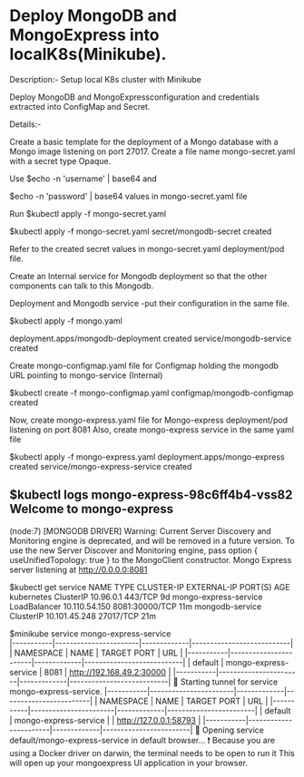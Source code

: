 # Deploy MongoDB and MongoExpress into localK8s(Minikube).


Description:- Setup local K8s cluster with Minikube

Deploy MongoDB and MongoExpressconfiguration and credentials extracted into ConfigMap and Secret.

Details:-

Create a basic template for the deployment of a Mongo database with a Mongo image listening on port 27017.
Create a file name mongo-secret.yaml with a secret type Opaque. 

Use $echo -n 'username' | base64 and

$echo -n 'password' | base64 values in mongo-secret.yaml file

Run $kubectl apply -f mongo-secret.yaml

 $kubectl apply -f mongo-secret.yaml
 secret/mongodb-secret created

Refer to the created secret values in mongo-secret.yaml deployment/pod file.

Create an Internal service for Mongodb deployment so that the other components can talk to this Mongodb.

Deployment and Mongodb service -put their configuration in the same file.

$kubectl apply -f mongo.yaml

deployment.apps/mongodb-deployment created
service/mongodb-service created

Create mongo-configmap.yaml file for Configmap holding the mongodb URL pointing to mongo-service (Internal)

$kubectl create -f mongo-configmap.yaml
configmap/mongodb-configmap created

Now, create mongo-express.yaml file for Mongo-express deployment/pod listening on port 8081
Also, create mongo-express service in the same yaml file

$kubectl apply -f mongo-express.yaml
deployment.apps/mongo-express created
service/mongo-express-service created

$kubectl logs mongo-express-98c6ff4b4-vss82
Welcome to mongo-express
------------------------


(node:7) [MONGODB DRIVER] Warning: Current Server Discovery and Monitoring engine is deprecated, and will be removed in a future version. To use the new Server Discover and Monitoring engine, pass option { useUnifiedTopology: true } to the MongoClient constructor.
Mongo Express server listening at http://0.0.0.0:8081

$kubectl get service
NAME                    TYPE           CLUSTER-IP      EXTERNAL-IP   PORT(S)          AGE
kubernetes              ClusterIP      10.96.0.1       <none>        443/TCP          9d
mongo-express-service   LoadBalancer   10.110.54.150   <pending>     8081:30000/TCP   11m
mongodb-service         ClusterIP      10.101.45.248   <none>        27017/TCP        21m


$minikube service mongo-express-service  
|-----------|-----------------------|-------------|---------------------------|
| NAMESPACE |         NAME          | TARGET PORT |            URL            |
|-----------|-----------------------|-------------|---------------------------|
| default   | mongo-express-service |        8081 | http://192.168.49.2:30000 |
|-----------|-----------------------|-------------|---------------------------|
🏃  Starting tunnel for service mongo-express-service.
|-----------|-----------------------|-------------|------------------------|
| NAMESPACE |         NAME          | TARGET PORT |          URL           |
|-----------|-----------------------|-------------|------------------------|
| default   | mongo-express-service |             | http://127.0.0.1:58793 |
|-----------|-----------------------|-------------|------------------------|
🎉  Opening service default/mongo-express-service in default browser...
❗  Because you are using a Docker driver on darwin, the terminal needs to be open to run it
This will open up your mongoexpress UI application in your browser.

